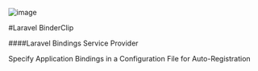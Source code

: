 ![image](https://www.dropbox.com/s/cc0yhwb3kikt0iq/binderclip.jpg)

#Laravel BinderClip

####Laravel Bindings Service Provider

Specify Application Bindings in a Configuration File for Auto-Registration